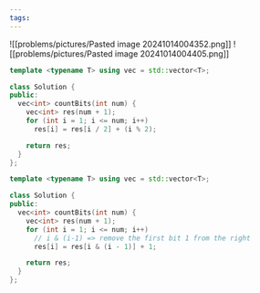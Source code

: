```yaml
---
tags:
---
```

![[problems/pictures/Pasted image 20241014004352.png]]
![[problems/pictures/Pasted image 20241014004405.png]]



```c++
template <typename T> using vec = std::vector<T>;

class Solution {
public:
  vec<int> countBits(int num) {
    vec<int> res(num + 1);
    for (int i = 1; i <= num; i++)
      res[i] = res[i / 2] + (i % 2);

    return res;
  }
};
```


```c++
template <typename T> using vec = std::vector<T>;

class Solution {
public:
  vec<int> countBits(int num) {
    vec<int> res(num + 1);
    for (int i = 1; i <= num; i++)
      // i & (i-1) => remove the first bit 1 from the right
      res[i] = res[i & (i - 1)] + 1;

    return res;
  }
};
```